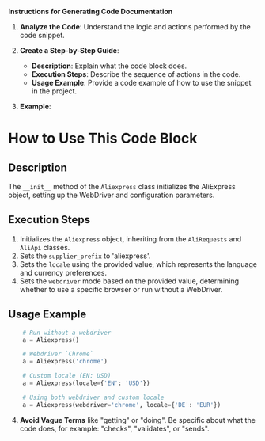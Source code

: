 **Instructions for Generating Code Documentation**

1. **Analyze the Code**: Understand the logic and actions performed by the code snippet.

2. **Create a Step-by-Step Guide**:
    - **Description**: Explain what the code block does.
    - **Execution Steps**: Describe the sequence of actions in the code.
    - **Usage Example**: Provide a code example of how to use the snippet in the project.

3. **Example**:

How to Use This Code Block
=========================================================================================

Description
-------------------------
The `__init__` method of the `Aliexpress` class initializes the AliExpress object, setting up the WebDriver and configuration parameters.

Execution Steps
-------------------------
1. Initializes the `Aliexpress` object, inheriting from the `AliRequests` and `AliApi` classes.
2. Sets the `supplier_prefix` to 'aliexpress'.
3. Sets the `locale` using the provided value, which represents the language and currency preferences.
4. Sets the `webdriver` mode based on the provided value, determining whether to use a specific browser or run without a WebDriver.

Usage Example
-------------------------

```python
    # Run without a webdriver
    a = Aliexpress()

    # Webdriver `Chrome`
    a = Aliexpress('chrome')

    # Custom locale (EN: USD)
    a = Aliexpress(locale={'EN': 'USD'})

    # Using both webdriver and custom locale
    a = Aliexpress(webdriver='chrome', locale={'DE': 'EUR'})
```

4. **Avoid Vague Terms** like "getting" or "doing". Be specific about what the code does, for example: "checks", "validates", or "sends".
